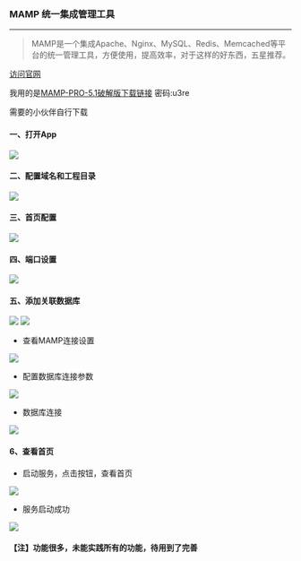 ### MAMP 统一集成管理工具
------

>MAMP是一个集成Apache、Nginx、MySQL、Redis、Memcached等平台的统一管理工具，方便使用，提高效率，对于这样的好东西，五星推荐。

[访问官网](https://www.mamp.info/en/)

我用的是[MAMP-PRO-5.1破解版下载链接](:https://pan.baidu.com/s/1qFpv8TcjowotbtqtPOoWHw) 密码:u3re

需要的小伙伴自行下载

#### 一、打开App
![](./img/图标.png)

#### 二、配置域名和工程目录
![](./img/配置域名和工程目录.png)

#### 三、首页配置
![](./img/首页配置.png)

#### 四、端口设置
![](./img/端口设置.png)

#### 五、添加关联数据库
![](./img/添加关联数据库.png)
![](./img/数据库连接选项.png)

* 查看MAMP连接设置

![](./img/连接mysql.png)

* 配置数据库连接参数

![](./img/数据库连接.png)

* 数据库连接

![](./img/数据库.png)

#### 6、查看首页

* 启动服务，点击按钮，查看首页
 
![](./img/查看首页.png)

* 服务启动成功
 
![](./img/首页测试.png)

#### 【注】功能很多，未能实践所有的功能，待用到了完善